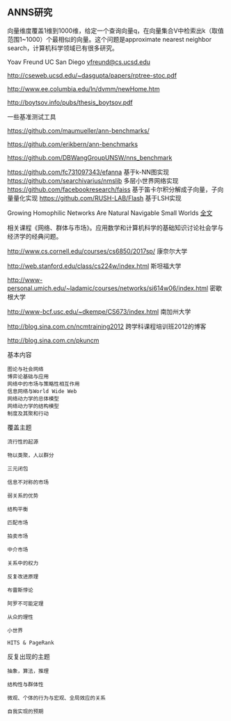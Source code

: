 ## ANNS研究

向量维度覆盖1维到1000维，给定一个查询向量q，在向量集合V中检索出k（取值范围1~1000）个最相似的向量。这个问题是approximate nearest neighbor search，计算机科学领域已有很多研究。

Yoav Freund
UC San Diego
yfreund@cs.ucsd.edu

http://cseweb.ucsd.edu/~dasgupta/papers/rptree-stoc.pdf

http://www.ee.columbia.edu/ln/dvmm/newHome.htm

http://boytsov.info/pubs/thesis_boytsov.pdf

一些基准测试工具

https://github.com/maumueller/ann-benchmarks/

https://github.com/erikbern/ann-benchmarks

https://github.com/DBWangGroupUNSW/nns_benchmark

https://github.com/fc731097343/efanna 基于k-NN图实现
https://github.com/searchivarius/nmslib 多层小世界网络实现
https://github.com/facebookresearch/faiss 基于笛卡尔积分解成子向量，子向量量化实现
https://github.com/RUSH-LAB/Flash 基于LSH实现

Growing Homophilic Networks Are Natural Navigable Small Worlds [全文](http://journals.plos.org/plosone/article/file?id=10.1371/journal.pone.0158162&type=printable)


相关课程《网络、群体与市场》。应用数学和计算机科学的基础知识讨论社会学与经济学的经典问题。

http://www.cs.cornell.edu/courses/cs6850/2017sp/ 康奈尔大学

http://web.stanford.edu/class/cs224w/index.html 斯坦福大学

http://www-personal.umich.edu/~ladamic/courses/networks/si614w06/index.html 密歇根大学

http://www-bcf.usc.edu/~dkempe/CS673/index.html 南加州大学

http://blog.sina.com.cn/ncmtraining2012 跨学科课程培训班2012的博客

http://blog.sina.com.cn/pkuncm 

基本内容
```
图论与社会网络
博弈论基础与应用
网络中的市场与策略性相互作用
信息网络与World Wide Web
网络动力学的总体模型
网络动力学的结构模型
制度及其聚和行动
```

覆盖主题

```
流行性的起源

物以类聚，人以群分

三元闭包

信息不对称的市场

弱关系的优势

结构平衡

匹配市场

拍卖市场

中介市场

关系中的权力

反复改进原理

布雷斯悖论

阿罗不可能定理

从众的理性

小世界

HITS & PageRank
```

反复出现的主题

```
抽象，算法，推理

结构性与群体性

微观、个体的行为与宏观、全局效应的关系

自我实现的预期
```
